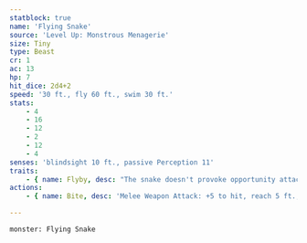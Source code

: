 ```yaml
---
statblock: true
name: 'Flying Snake'
source: 'Level Up: Monstrous Menagerie'
size: Tiny
type: Beast
cr: 1
ac: 13
hp: 7
hit_dice: 2d4+2
speed: '30 ft., fly 60 ft., swim 30 ft.'
stats:
    - 4
    - 16
    - 12
    - 2
    - 12
    - 4
senses: 'blindsight 10 ft., passive Perception 11'
traits:
    - { name: Flyby, desc: "The snake doesn't provoke opportunity attacks when it flies out of a creature's reach." }
actions:
    - { name: Bite, desc: 'Melee Weapon Attack: +5 to hit, reach 5 ft., one target. Hit: 1 piercing damage plus 3 (1d6) poison damage.' }

---
```

```statblock
monster: Flying Snake
```
